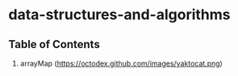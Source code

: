 # data-structures-and-algorithms
## Table of Contents
1) arrayMap (https://octodex.github.com/images/yaktocat.png)